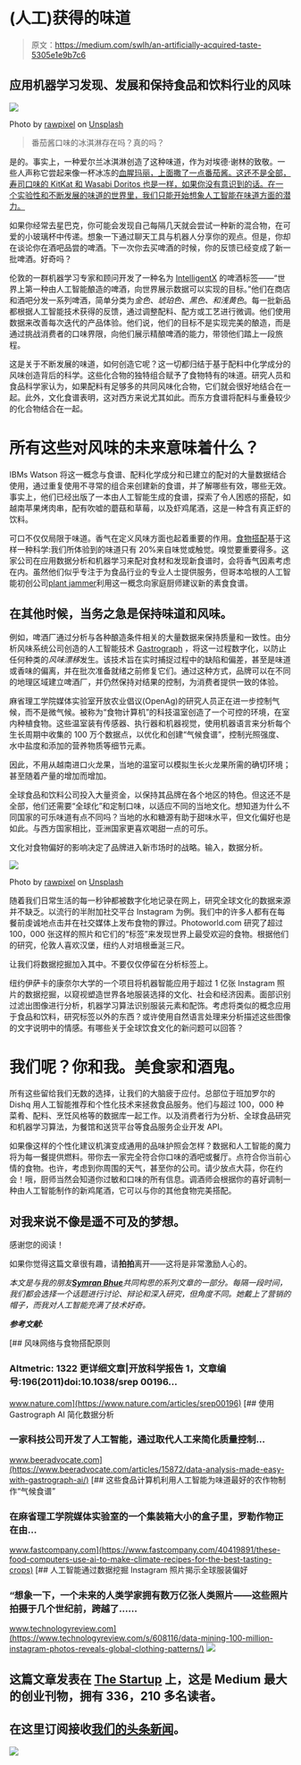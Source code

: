 # (人工)获得的味道

> 原文：<https://medium.com/swlh/an-artificially-acquired-taste-5305e1e9b7c6>

## **应用机器学习发现、发展和保持食品和饮料行业的风味**

![](img/63cb9cdd192a227e7bb3e16e94bb1ad2.png)

Photo by [rawpixel](https://unsplash.com/photos/pVPXeT7rIu0?utm_source=unsplash&utm_medium=referral&utm_content=creditCopyText) on [Unsplash](https://unsplash.com/@rawpixel?utm_source=unsplash&utm_medium=referral&utm_content=creditCopyText)

> 番茄酱口味的冰淇淋存在吗？真的吗？

是的。事实上，一种爱尔兰冰淇淋创造了这种味道，作为对埃德·谢林的致敬。一些人声称它尝起来像一杯冰冻的[血腥玛丽，上面撒了一点番茄酱。这还不是全部，寿司口味的 KitKat 和 Wasabi Doritos 也是一样，如果你没有意识到的话。在一个实验性和不断发展的味道的世界里，我们只能开始想象人工智能在味道方面的潜力。](http://philadelphia.cbslocal.com/2018/05/14/gelato-shop-ed-sheeran-ice-cream/)

如果你经常去星巴克，你可能会发现自己每隔几天就会尝试一种新的混合物，在可爱的小玻璃杯中传递。想象一下通过聊天工具与机器人分享你的观点。但是，你却在谈论你在酒吧品尝的啤酒。下一次你去买啤酒的时候，你的反馈已经变成了新一批啤酒。好奇吗？

伦敦的一群机器学习专家和顾问开发了一种名为 [IntelligentX](http://www.weare10x.com/portfolio_page/intelligentx/) 的啤酒标签——“世界上第一种由人工智能酿造的啤酒，向世界展示数据可以实现的目标。”他们在商店和酒吧分发一系列啤酒，简单分类为*金色、琥珀色、黑色、*和*浅黄色*。每一批新品都根据人工智能技术获得的反馈，通过调整配料、配方或工艺进行微调。他们使用数据来改善每次迭代的产品体验。他们说，他们的目标不是实现完美的酿造，而是通过挑战消费者的口味界限，向他们展示精酿啤酒的能力，带领他们踏上一段旅程。

这是关于不断发展的味道，如何创造它呢？这一切都归结于基于配料中化学成分的风味创造背后的科学。这些化合物的独特组合赋予了食物特有的味道。研究人员和食品科学家认为，如果配料有足够多的共同风味化合物，它们就会很好地结合在一起。此外，文化食谱表明，这对西方来说尤其如此。而东方食谱将配料与重叠较少的化合物结合在一起。

# 所有这些对风味的未来意味着什么？

IBMs Watson 将这一概念与食谱、配料化学成分和已建立的配对的大量数据结合使用，通过重复使用不寻常的组合来创建新的食谱，并了解哪些有效，哪些无效。事实上，他们已经出版了一本由人工智能生成的食谱，探索了令人困惑的搭配，如越南苹果烤肉串，配有吹嘘的蘑菇和草莓，以及虾鸡尾酒，这是一种含有真正虾的饮料。

可口不仅仅局限于味道。香气在定义风味方面也起着重要的作用。[食物搭配](https://www.foodpairing.com)基于这样一种科学:我们所体验到的味道只有 20%来自味觉或触觉。嗅觉要重要得多。这家公司在应用数据分析和机器学习来配对食材和发现新食谱时，会将香气因素考虑在内。虽然他们似乎专注于为食品行业的专业人士提供服务，但哥本哈根的人工智能初创公司[plant jammer](https://www.plantjammer.com)利用这一概念向家庭厨师建议新的素食食谱。

## 在其他时候，当务之急是保持味道和风味。

例如，啤酒厂通过分析与各种酿造条件相关的大量数据来保持质量和一致性。由分析风味系统公司创造的人工智能技术 [Gastrograph](https://gastrograph.com) ，将这一过程数字化，以防止任何种类的*风味漂移*发生。该技术旨在实时捕捉过程中的缺陷和偏差，甚至是味道或香味的偏离，并在批次准备就绪之前修复它们。通过这种方式，品牌可以在不同的地理区域建立啤酒厂，并仍然保持对结果的控制，为消费者提供一致的体验。

麻省理工学院媒体实验室开放农业倡议(OpenAg)的研究人员正在进一步控制气候，而不是微气候。被称为“食物计算机”的科技温室创造了一个可控的环境，在室内种植食物。这些温室装有传感器、执行器和机器视觉，使用机器语言来分析每个生长周期中收集的 100 万个数据点，以优化和创建“气候食谱”，控制光照强度、水中盐度和添加的营养物质等细节元素。

因此，不用从越南进口火龙果，当地的温室可以模拟生长火龙果所需的确切环境；甚至随着产量的增加而增加。

全球食品和饮料公司投入大量资金，以保持其品牌在各个地区的特色。但这还不是全部，他们还需要“全球化”和定制口味，以适应不同的当地文化。想知道为什么不同国家的可乐味道有点不同吗？当地的水和糖源有助于甜味水平，但文化偏好也是如此。与西方国家相比，亚洲国家更喜欢喝甜一点的可乐。

文化对食物偏好的影响决定了品牌进入新市场时的战略。输入，数据分析。

![](img/0cdb771c32b56553c3a39213d0f20c74.png)

Photo by [rawpixel](https://unsplash.com/photos/JyNpAEij8Zo?utm_source=unsplash&utm_medium=referral&utm_content=creditCopyText) on [Unsplash](https://unsplash.com/@rawpixel?utm_source=unsplash&utm_medium=referral&utm_content=creditCopyText)

随着我们日常生活的每一秒钟都被数字化地记录在网上，研究全球文化的数据来源并不缺乏。以流行的半附加社交平台 Instagram 为例。我们中的许多人都有在每餐前虔诚地点击并在社交媒体上发布食物的罪过。Photoworld.com 研究了超过 100，000 张这样的照片和它们的“标签”来发现世界上最受欢迎的食物。根据他们的研究，伦敦人喜欢汉堡，纽约人对培根垂涎三尺。

让我们将数据挖掘加入其中。不要仅仅停留在分析标签上。

纽约伊萨卡的康奈尔大学的一个项目将机器智能应用于超过 1 亿张 Instagram 照片的数据挖掘，以窥视塑造世界各地服装选择的文化、社会和经济因素。面部识别过滤出图像进行分析，机器学习算法识别服装元素和配饰。考虑将类似的概念应用于食品和饮料，研究标签以外的东西？或许使用自然语言处理来分析描述这些图像的文字说明中的情感。有哪些关于全球饮食文化的新问题可以回答？

# **我们呢？你和我。美食家和酒鬼。**

所有这些留给我们无数的选择，让我们的大脑疲于应付。总部位于班加罗尔的 Dishq 用人工智能推荐和个性化技术来拯救食品服务。他们与超过 100，000 种菜肴、配料、烹饪风格等的数据库一起工作。以及消费者行为分析、全球食品研究和机器学习算法，为餐馆和送货平台等食品服务企业开发 API。

如果像这样的个性化建议机演变成通用的品味护照会怎样？数据和人工智能的魔力将为每一餐提供燃料。带你去一家完全符合你口味的酒吧或餐厅。点符合你当前心情的食物。也许，考虑到你周围的天气，甚至你的公司。请少放点大蒜，你在约会！哦，厨师当然会知道你过敏和口味的所有信息。调酒师会根据你的喜好调制一种由人工智能制作的新鸡尾酒，它可以与你的其他食物完美搭配。

## 对我来说不像是遥不可及的梦想。

感谢您的阅读！

如果你觉得这篇文章很有趣，请**拍拍**离开——这将是非常激励人心的。

*本文是与我的朋友*[***Symran Bhue***](https://www.linkedin.com/in/symran-bhue-87657928/)*共同构思的系列文章的一部分。每隔一段时间，我们都会选择一个话题进行讨论、辩论和深入研究，但角度不同。她戴上了营销的帽子，而我对人工智能充满了技术好奇。*

***参考文献:***

[](https://www.nature.com/articles/srep00196) [## 风味网络与食物搭配原则

### Altmetric: 1322 更详细文章|开放科学报告 1，文章编号:196(2011)doi:10.1038/srep 00196…

www.nature.com](https://www.nature.com/articles/srep00196) [](https://www.beeradvocate.com/articles/15872/data-analysis-made-easy-with-gastrograph-ai/) [## 使用 Gastrograph AI 简化数据分析

### 一家科技公司开发了人工智能，通过取代人工来简化质量控制…

www.beeradvocate.com](https://www.beeradvocate.com/articles/15872/data-analysis-made-easy-with-gastrograph-ai/) [](https://www.fastcompany.com/40419891/these-food-computers-use-ai-to-make-climate-recipes-for-the-best-tasting-crops) [## 这些食品计算机利用人工智能为味道最好的农作物制作“气候食谱”

### 在麻省理工学院媒体实验室的一个集装箱大小的盒子里，罗勒作物正在由…

www.fastcompany.com](https://www.fastcompany.com/40419891/these-food-computers-use-ai-to-make-climate-recipes-for-the-best-tasting-crops) [](https://www.technologyreview.com/s/608116/data-mining-100-million-instagram-photos-reveals-global-clothing-patterns/) [## 人工智能通过数据挖掘 Instagram 照片揭示全球服装偏好

### “想象一下，一个未来的人类学家拥有数万亿张人类照片——这些照片拍摄于几个世纪前，跨越了……

www.technologyreview.com](https://www.technologyreview.com/s/608116/data-mining-100-million-instagram-photos-reveals-global-clothing-patterns/) [![](img/308a8d84fb9b2fab43d66c117fcc4bb4.png)](https://medium.com/swlh)

## 这篇文章发表在 [The Startup](https://medium.com/swlh) 上，这是 Medium 最大的创业刊物，拥有 336，210 多名读者。

## 在这里订阅接收[我们的头条新闻](http://growthsupply.com/the-startup-newsletter/)。

[![](img/b0164736ea17a63403e660de5dedf91a.png)](https://medium.com/swlh)